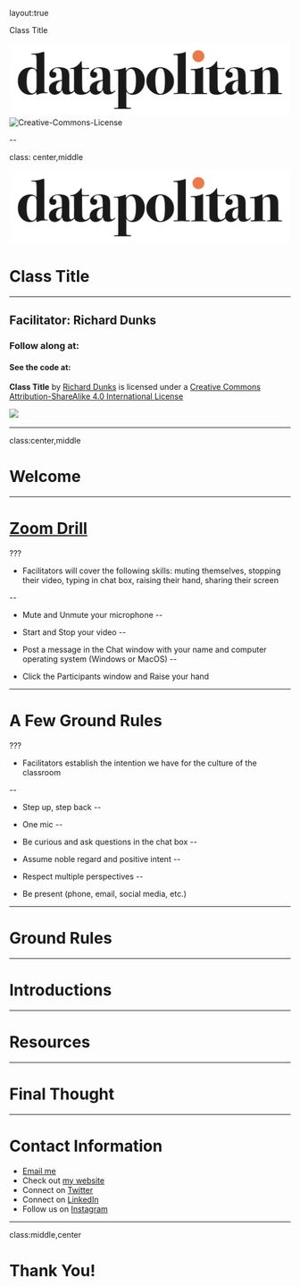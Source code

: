 layout:true

<div class="header">
  
  <p class="header-text">Class Title</p>
</div>
<div class="footer">
  <p class="footer-text">
    <img src="images/datapolitan-logo-01.svg" class="logo_new">
    <span xmlns:dct="http://purl.org/dc/terms/" property="dct:title">
      <img alt="Creative-Commons-License" style="border-width:0" src="https://i.creativecommons.org/l/by-sa/4.0/80x15.png" />
      </p>
</div>

--

class: center,middle

![img-center-50](images/datapolitan-logo-01.svg)

# Class Title

- - -

## Facilitator: Richard Dunks

### Follow along at: 

#### See the code at: 

<p class="license-text"><strong><strong>Class Title</strong></strong> by <a xmlns:cc="http://creativecommons.org/ns#" href="http://www.datapolitan.com" property="cc:attributionName" rel="cc:attributionURL">Richard Dunks</a> is licensed under a <a rel="license" href="http://creativecommons.org/licenses/by-sa/4.0/">Creative Commons Attribution-ShareAlike 4.0 International License</a></p>

<a rel="license" href="http://creativecommons.org/licenses/by-sa/4.0/"><img style="border-width:0;width:8%" src="https://i.creativecommons.org/l/by-sa/4.0/80x15.png" /></a>

---

class:center,middle
# Welcome

---

# [Zoom Drill](https://vimeo.com/407215417)
???
+ Facilitators will cover the following skills: muting themselves, stopping their video, typing in chat box, raising their hand, sharing their screen

--

+ Mute and Unmute your microphone
--

+ Start and Stop your video
--

+ Post a message in the Chat window with your name and computer operating system (Windows or MacOS)
--

+ Click the Participants window and Raise your hand 

---

# A Few Ground Rules
???
+ Facilitators establish the intention we have for the culture of the classroom

--

+ Step up, step back
--

+ One mic
--

+ Be curious and ask questions in the chat box
--

+ Assume noble regard and positive intent
--

+ Respect multiple perspectives 
--

+ Be present (phone, email, social media, etc.)

---

# Ground Rules

---

# Introductions

---

# Resources

---

# Final Thought

---

# Contact Information
+ [Email me](mailto:richard[at]datapolitan[dot]com)
+ Check out [my website](https://wwww.datapolitan.com)
+ Connect on [Twitter](https://twitter.com/Datapolitan)
+ Connect on [LinkedIn](https://www.linkedin.com/in/richarddunks/)
+ Follow us on [Instagram](https://www.instagram.com/datapolitan/)

---

class:middle,center
# Thank You!

